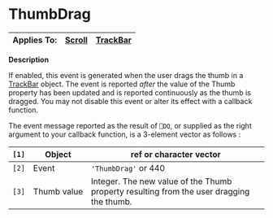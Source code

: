 




<h1 class="heading"><span class="name">ThumbDrag</span></h1>

| Applies To: | [Scroll](./scroll.md) | [TrackBar](./trackbar.md) |
| --- | --- | ---  |


**Description**


If enabled, this event is generated when the user drags the thumb in a [TrackBar](./trackbar.md) object. The event is reported *after* the value of the Thumb property has been updated and is reported continuously as the thumb is dragged. You may not disable this event or alter its effect with a callback function.


The event message reported as the result of `⎕DQ`, or supplied as the right argument to your callback function, is a 3-element vector as follows :


| `[1]` | Object | ref or character vector |
| --- | --- | ---  |
| `[2]` | Event | `'ThumbDrag'` or 440 |
| `[3]` | Thumb value | Integer. The new value of the Thumb property resulting from the user dragging the thumb. |



